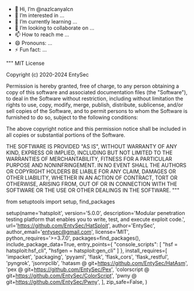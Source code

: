 - 👋 Hi, I’m @nazlcanyalcn
- 👀 I’m interested in ...
- 🌱 I’m currently learning ...
- 💞️ I’m looking to collaborate on ...
- 📫 How to reach me ...
- 😄 Pronouns: ...
- ⚡ Fun fact: ...

<!---
nazlcanyalcn/nazlcanyalcn is a ✨ special ✨ repository because its `README.md` (this file) appears on your GitHub profile.
You can click the Preview link to take a look at your changes.
--->
"""
MIT License

Copyright (c) 2020-2024 EntySec

Permission is hereby granted, free of charge, to any person obtaining a copy
of this software and associated documentation files (the "Software"), to deal
in the Software without restriction, including without limitation the rights
to use, copy, modify, merge, publish, distribute, sublicense, and/or sell
copies of the Software, and to permit persons to whom the Software is
furnished to do so, subject to the following conditions:

The above copyright notice and this permission notice shall be included in all
copies or substantial portions of the Software.

THE SOFTWARE IS PROVIDED "AS IS", WITHOUT WARRANTY OF ANY KIND, EXPRESS OR
IMPLIED, INCLUDING BUT NOT LIMITED TO THE WARRANTIES OF MERCHANTABILITY,
FITNESS FOR A PARTICULAR PURPOSE AND NONINFRINGEMENT. IN NO EVENT SHALL THE
AUTHORS OR COPYRIGHT HOLDERS BE LIABLE FOR ANY CLAIM, DAMAGES OR OTHER
LIABILITY, WHETHER IN AN ACTION OF CONTRACT, TORT OR OTHERWISE, ARISING FROM,
OUT OF OR IN CONNECTION WITH THE SOFTWARE OR THE USE OR OTHER DEALINGS IN THE
SOFTWARE.
"""

from setuptools import setup, find_packages

setup(name='hatsploit',
      version='5.0.0',
      description='Modular penetration testing platform that enables you to write, test, and execute exploit code.',
      url='https://github.com/EntySec/HatSploit',
      author='EntySec',
      author_email='entysec@gmail.com',
      license='MIT',
      python_requires='>=3.7.0',
      packages=find_packages(),
      include_package_data=True,
      entry_points={
          "console_scripts": [
              "hsf = hatsploit:hsf_cli",
              "hsfgen = hatsploit:gen_cli"
          ]
      },
      install_requires=[
          'impacket',
          'packaging',
          'pyyaml',
          'flask',
          'flask_cors',
          'flask_restful',
          'pyngrok',
          'jsonrpclib',
          'hatasm @ git+https://github.com/EntySec/HatAsm',
          'pex @ git+https://github.com/EntySec/Pex',
          'colorscript @ git+https://github.com/EntySec/ColorScript',
          'pwny @ git+https://github.com/EntySec/Pwny',
      ],
      zip_safe=False,
      )
